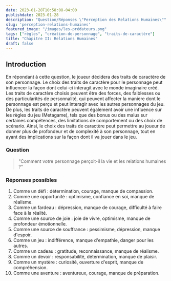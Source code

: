 ```yaml
---
date: 2023-01-28T10:58:08-04:00
publishdate: 2023-01-28
description: "Question/Réponses \"Perception des Relations Humaines\""
slug: 'perception-relations-humaines'
featured_image: "/images/les-prédateurs.png"
tags: ["règles", "création-de-personnage", "traits-de-caractère"]
title: "Chapitre II: Relations Humaines"
draft: false
---
```


## Introduction
En répondant à cette question, le joueur décidera des traits de caractère de son personnage. Le choix des traits de caractère pour le personnage peut influencer la façon dont celui-ci interagit avec le monde imaginaire créé. Les traits de caractère choisis peuvent être des forces, des faiblesses ou des particularités de personnalité, qui peuvent affecter la manière dont le personnage est perçu et peut interagir avec les autres personnages du jeu. De plus, les traits de caractère peuvent également avoir une influence sur les règles du jeu (Metagame), tels que des bonus ou des malus sur certaines compétences, des limitations de comportement ou des choix de scénario. Ainsi, le choix des traits de caractère peut permettre au joueur de donner plus de profondeur et de complexité à son personnage, tout en ayant des implications sur la façon dont il va jouer dans le jeu.

### Question
> "Comment votre personnage perçoit-il la vie et les relations humaines ?"

### Réponses possibles
1) Comme un défi : détermination, courage, manque de compassion.
1) Comme une opportunité : optimisme, confiance en soi, manque de réalisme.
1) Comme un fardeau : dépression, manque de courage, difficulté à faire face à la réalité.
1) Comme une source de joie : joie de vivre, optimisme, manque de profondeur émotionnelle.
1) Comme une source de souffrance : pessimisme, dépression, manque d'espoir.
1) Comme un jeu : indifférence, manque d'empathie, danger pour les autres.
1) Comme un cadeau : gratitude, reconnaissance, manque de réalisme.
1) Comme un devoir : responsabilité, détermination, manque de plaisir.
1) Comme un mystère : curiosité, ouverture d'esprit, manque de compréhension.
1) Comme une aventure : aventureux, courage, manque de préparation.